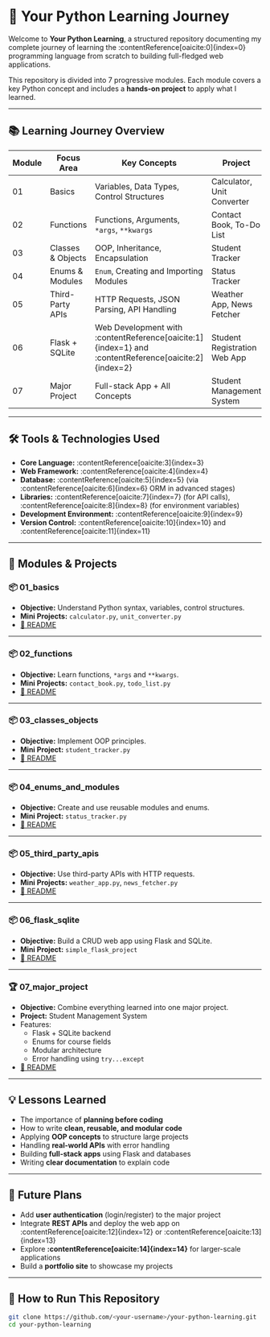 # 🐍 Your Python Learning Journey

Welcome to **Your Python Learning**, a structured repository documenting my complete journey of learning the :contentReference[oaicite:0]{index=0} programming language from scratch to building full-fledged web applications.

This repository is divided into 7 progressive modules. Each module covers a key Python concept and includes a **hands-on project** to apply what I learned.

---

## 📚 Learning Journey Overview

| Module | Focus Area            | Key Concepts                                   | Project                                  |
|--------|-------------------------|------------------------------------------------|----------------------------------------------|
| 01     | Basics                   | Variables, Data Types, Control Structures      | Calculator, Unit Converter                   |
| 02     | Functions                | Functions, Arguments, `*args`, `**kwargs`      | Contact Book, To-Do List                     |
| 03     | Classes & Objects        | OOP, Inheritance, Encapsulation                 | Student Tracker                              |
| 04     | Enums & Modules          | `Enum`, Creating and Importing Modules         | Status Tracker                               |
| 05     | Third-Party APIs         | HTTP Requests, JSON Parsing, API Handling      | Weather App, News Fetcher                    |
| 06     | Flask + SQLite            | Web Development with :contentReference[oaicite:1]{index=1} and :contentReference[oaicite:2]{index=2}      | Student Registration Web App                 |
| 07     | Major Project             | Full-stack App + All Concepts                  | Student Management System                    |

---

## 🛠️ Tools & Technologies Used

- **Core Language:** :contentReference[oaicite:3]{index=3}
- **Web Framework:** :contentReference[oaicite:4]{index=4}
- **Database:** :contentReference[oaicite:5]{index=5} (via :contentReference[oaicite:6]{index=6} ORM in advanced stages)
- **Libraries:** :contentReference[oaicite:7]{index=7} (for API calls), :contentReference[oaicite:8]{index=8} (for environment variables)
- **Development Environment:** :contentReference[oaicite:9]{index=9}
- **Version Control:** :contentReference[oaicite:10]{index=10} and :contentReference[oaicite:11]{index=11}

---

## 🧩 Modules & Projects

### 📦 01_basics
- **Objective:** Understand Python syntax, variables, control structures.
- **Mini Projects:** `calculator.py`, `unit_converter.py`
- [📄 README](01_basics/simple_project_basics/README.md)

---

### 📦 02_functions
- **Objective:** Learn functions, `*args` and `**kwargs`.
- **Mini Projects:** `contact_book.py`, `todo_list.py`
- [📄 README](02_functions/simple_project_functions/README.md)

---

### 📦 03_classes_objects
- **Objective:** Implement OOP principles.
- **Mini Project:** `student_tracker.py`
- [📄 README](03_classes_objects/simple_project_oop/README.md)

---

### 📦 04_enums_and_modules
- **Objective:** Create and use reusable modules and enums.
- **Mini Project:** `status_tracker.py`
- [📄 README](04_enums_and_modules/simple_project_enums/README.md)

---

### 📦 05_third_party_apis
- **Objective:** Use third-party APIs with HTTP requests.
- **Mini Projects:** `weather_app.py`, `news_fetcher.py`
- [📄 README](05_third_party_apis/simple_project_api/README.md)

---

### 📦 06_flask_sqlite
- **Objective:** Build a CRUD web app using Flask and SQLite.
- **Mini Project:** `simple_flask_project`
- [📄 README](06_flask_sqlite/simple_flask_project/README.md)

---

### 🏆 07_major_project
- **Objective:** Combine everything learned into one major project.
- **Project:** Student Management System
- Features:
  - Flask + SQLite backend
  - Enums for course fields
  - Modular architecture
  - Error handling using `try...except`
- [📄 README](07_major_project/management_system/README.md)

---

## 💡 Lessons Learned

- The importance of **planning before coding**
- How to write **clean, reusable, and modular code**
- Applying **OOP concepts** to structure large projects
- Handling **real-world APIs** with error handling
- Building **full-stack apps** using Flask and databases
- Writing **clear documentation** to explain code

---

## 🚀 Future Plans

- Add **user authentication** (login/register) to the major project
- Integrate **REST APIs** and deploy the web app on :contentReference[oaicite:12]{index=12} or :contentReference[oaicite:13]{index=13}
- Explore **:contentReference[oaicite:14]{index=14}** for larger-scale applications
- Build a **portfolio site** to showcase my projects

---

## 📌 How to Run This Repository

```bash
git clone https://github.com/<your-username>/your-python-learning.git
cd your-python-learning
